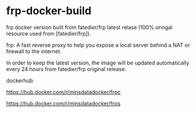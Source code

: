 # frp-docker-build
frp docker version bulit from fatedier/frp latest relase (100% oringal resource used from [fatedier/frp]).

frp: A fast reverse proxy to help you expose a local server behind a NAT or firewall to the internet.

In order to keep the latest version, the image will be updated automatically every 24 hours from fatedier/frp original release.

dockerhub:

https://hub.docker.com/r/minsdatadocker/frpc

https://hub.docker.com/r/minsdatadocker/frps

